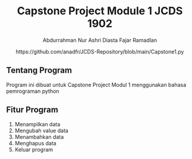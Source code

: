 <h1 align="center">Capstone Project Module 1 JCDS 1902</h1>
<p align="center">Abdurrahman Nur Ashri Diasta Fajar Ramadlan</p>
<p align="center">https://github.com/anadfr/JCDS-Repository/blob/main/Capstone1.py</p>

<h2>Tentang Program</h2>

Program ini dibuat untuk Capstone Project Modul 1 menggunakan bahasa pemrograman python

<h2>Fitur Program</h2>

1. Menampilkan data
2. Mengubah value data
3. Menambahkan data
4. Menghapus data
5. Keluar program
